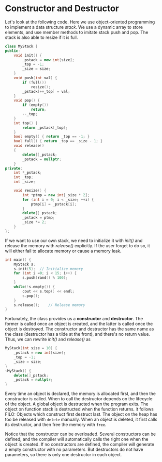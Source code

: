# Constructor and Destructor

Let's look at the following code. Here we use object-oriented programming to implement a data structure *stack*. We use a dynamic array to store elements, and use member methods to imitate stack push and pop. The stack is also able to resize if it is full.

```cpp
class MyStack {
public:
	void init() {
		_pstack = new int[size];
		_top = -1;
		_size = size;
	}   
	void push(int val) {
		if (full())
			resize();
		_pstack[++_top] = val;
	}   
	void pop() {
		if (empty())
			return;
		--_top;
	}
	int top() {
		return _pstack[_top];
	}
	bool empty() { return _top == -1; }
	bool full() { return _top == _size - 1; }
    void release()
	{
		delete[]_pstack;
		_pstack = nullptr;
	}
private:
	int *_pstack;
	int _top;
	int _size;

	void resize() {
		int *ptmp = new int[_size * 2];
		for (int i = 0; i < _size; ++i) {
			ptmp[i] = _pstack[i];
		}
		delete[]_pstack;
		_pstack = ptmp;
		_size *= 2;
	}
};
```

If we want to use our own stack, we need to initialize it with *init()* and release the memory with *release()* explicitly. If the user forget to do so, it will either fail to allocate memory or cause a memory leak.

```cpp
int main() {
    MyStack s;
    s.init(5);	// Initialize memory
    for (int i =0; i < 15; i++) {
        s.push(rand() % 100);
    }
    while(!s.empty()) {
        cout << s.top() << endl;
        s.pop();
    }
    s.release();	// Release memory
}
```

Fortunately, the class provides us a **constructor** and **destructor**. The former is called once an object is created, and the latter is called once the object is destroyed. The constructor and destructor has the same name as the class (destructor has a tilde at the front), and there's no return value. Thus, we can rewrite *init()* and *release()* as

```cpp
MyStack(int size = 10) {
    _pstack = new int[size];
	_top = -1;
	_size = size;
}
~MyStack() {
	delete[]_pstack;
	_pstack = nullptr;
}
```

Every time an object is declared, the memory is allocated first, and then the constructor is called. When to call the destructor depends on the lifecycle of the object. A global object is destructed when the program exits. The object on function stack is destructed when the function returns. It follows FILO: Objects which construct first destruct last. The object on the heap has too be released with `delete` manually. When an object is deleted, it first calls its destructor, and then free the memory with `free`.

Notice that the constructor can be overloaded. Several constructors can be defined, and the compiler will automatically calls the right one when the object is created. If no constructors are defined, the compiler will generate a empty constructor with no parameters. But destructors do not have parameters, so there is only one destructor in each object.

